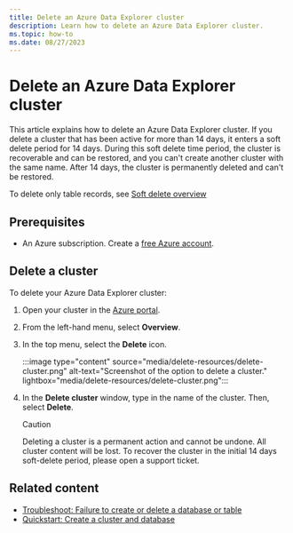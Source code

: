 ```yaml
---
title: Delete an Azure Data Explorer cluster
description: Learn how to delete an Azure Data Explorer cluster.
ms.topic: how-to
ms.date: 08/27/2023
---
```


# Delete an Azure Data Explorer cluster

This article explains how to delete an Azure Data Explorer cluster. If you delete a cluster that has been active for more than 14 days, it enters a soft delete period for 14 days. During this soft delete time period, the cluster is recoverable and can be restored, and you can't create another cluster with the same name. After 14 days, the cluster is permanently deleted and can't be restored. 

To delete only table records, see [Soft delete overview](/kusto/concepts/data-soft-delete?view=azure-data-explorer&preserve-view=true)

## Prerequisites

* An Azure subscription. Create a [free Azure account](https://azure.microsoft.com/free/).

## Delete a cluster

To delete your Azure Data Explorer cluster:

1. Open your cluster in the [Azure portal](https://portal.azure.com/).

1. From the left-hand menu, select **Overview**.

1. In the top menu, select the **Delete** icon.

    :::image type="content" source="media/delete-resources/delete-cluster.png" alt-text="Screenshot of the option to delete a cluster." lightbox="media/delete-resources/delete-cluster.png":::

1. In the **Delete cluster** window, type in the name of the cluster. Then, select **Delete**.

    > [!CAUTION]
    > Deleting a cluster is a permanent action and cannot be undone. All cluster content will be lost. To recover the cluster in the initial 14 days soft-delete period, please open a support ticket.


## Related content

* [Troubleshoot: Failure to create or delete a database or table](troubleshoot-database-table.md)
* [Quickstart: Create a cluster and database](create-cluster-and-database.md)
